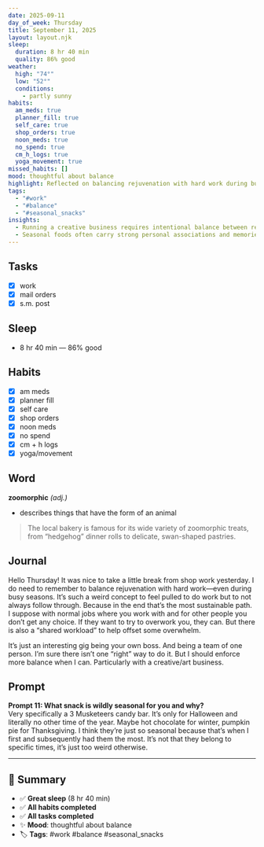 ```yaml
---
date: 2025-09-11
day_of_week: Thursday
title: September 11, 2025
layout: layout.njk
sleep:
  duration: 8 hr 40 min
  quality: 86% good
weather:
  high: "74°"
  low: "52°"
  conditions:
    - partly sunny
habits:
  am_meds: true
  planner_fill: true
  self_care: true
  shop_orders: true
  noon_meds: true
  no_spend: true
  cm_h_logs: true
  yoga_movement: true
missed_habits: []
mood: thoughtful about balance
highlight: Reflected on balancing rejuvenation with hard work during busy shop seasons.
tags:
  - "#work"
  - "#balance"
  - "#seasonal_snacks"
insights:
  - Running a creative business requires intentional balance between rest and productivity.
  - Seasonal foods often carry strong personal associations and memories.
---
```


## Tasks
- [x] work  
- [x] mail orders  
- [x] s.m. post  

## Sleep
- 8 hr 40 min — 86% good

## Habits
- [x] am meds  
- [x] planner fill  
- [x] self care  
- [x] shop orders  
- [x] noon meds  
- [x] no spend  
- [x] cm + h logs  
- [x] yoga/movement  

## Word
**zoomorphic** *(adj.)*  
- describes things that have the form of an animal  
> The local bakery is famous for its wide variety of zoomorphic treats, from “hedgehog” dinner rolls to delicate, swan-shaped pastries.  

## Journal
Hello Thursday! It was nice to take a little break from shop work yesterday. I do need to remember to balance rejuvenation with hard work—even during busy seasons. It’s such a weird concept to feel pulled to do work but to not always follow through. Because in the end that’s the most sustainable path. I suppose with normal jobs where you work with and for other people you don’t get any choice. If they want to try to overwork you, they can. But there is also a “shared workload” to help offset some overwhelm.  

It’s just an interesting gig being your own boss. And being a team of one person. I’m sure there isn’t one “right” way to do it. But I should enforce more balance when I can. Particularly with a creative/art business.  

## Prompt
**Prompt 11: What snack is wildly seasonal for you and why?**  
Very specifically a 3 Musketeers candy bar. It’s only for Halloween and literally no other time of the year. Maybe hot chocolate for winter, pumpkin pie for Thanksgiving. I think they’re just so seasonal because that’s when I first and subsequently had them the most. It’s not that they belong to specific times, it’s just too weird otherwise.  

---

## 📌 Summary
- ✅ **Great sleep** (8 hr 40 min)  
- ✅ **All habits completed**  
- ✅ **All tasks completed**  
- ✨ **Mood**: thoughtful about balance  
- 🏷️ **Tags**: #work #balance #seasonal_snacks